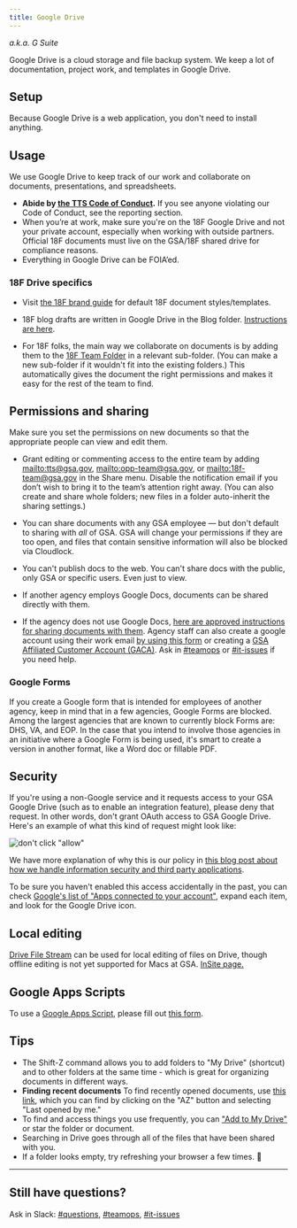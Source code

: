 ```yaml
---
title: Google Drive
---
```


_a.k.a. G Suite_

Google Drive is a cloud storage and file backup system. We keep a lot of documentation, project work, and templates in Google Drive.

## Setup

Because Google Drive is a web application, you don't need to install anything.

## Usage

We use Google Drive to keep track of our work and collaborate on documents, presentations, and spreadsheets.

* **Abide by [the TTS Code of Conduct]({{site.baseurl}}/code-of-conduct).**  If you see anyone violating our Code of Conduct, see the reporting section.
* When you’re at work, make sure you're on the 18F Google Drive and not your private account, especially when working with outside partners. Official 18F documents must live on the GSA/18F shared drive for compliance reasons.
* Everything in Google Drive can be FOIA’ed.

### 18F Drive specifics

* Visit [the 18F brand guide](https://brand.18f.gov/templates/) for default 18F document styles/templates.

* 18F blog drafts are written in Google Drive in the Blog folder. [Instructions are here](https://github.com/18F/blog-drafts/blob/master/README.md).

* For 18F folks, the main way we collaborate on documents is by adding them to the [18F Team Folder](https://drive.google.com/drive/u/0/folders/0B84F26FpUP0lR1B2VVNGSi1MMVk) in a relevant sub-folder. (You can make a new sub-folder if it wouldn't fit into the existing folders.) This automatically gives the document the right permissions and makes it easy for the rest of the team to find.

## Permissions and sharing

Make sure you set the permissions on new documents so that the appropriate people can view and edit them.

* Grant editing or commenting access to the entire team by adding <mailto:tts@gsa.gov>, <mailto:opp-team@gsa.gov>, or <mailto:18f-team@gsa.gov> in the Share menu. Disable the notification email if you don’t wish to bring it to the team’s attention right away. (You can also create and share whole folders; new files in a folder auto-inherit the sharing settings.)
* You can share documents with any GSA employee — but don't default to sharing with _all_ of GSA. GSA will change your permissions if they are too open, and files that contain sensitive information will also be blocked via Cloudlock.

* You can't publish docs to the web. You can't share docs with the public, only GSA or specific users. Even just to view.

* If another agency employs Google Docs, documents can be shared directly with them.

* If the agency does not use Google Docs, [here are approved instructions for sharing documents with them](https://insite.gsa.gov/portal/content/517805). Agency staff can also create a google account using their work email [by using this form](https://accounts.google.com/SignUpWithoutGmail?hl=en) or creating a [GSA Affiliated Customer Account (GACA)](https://insite.gsa.gov/portal/content/517805?term=gaca). Ask in [#teamops](https://gsa-tts.slack.com/messages/teamops) or [#it-issues](https://gsa-tts.slack.com/messages/it-issues) if you need help.

### Google Forms

If you create a Google form that is intended for employees of another agency, keep in mind that in a few agencies, Google Forms are blocked. Among the largest agencies that are known to currently block Forms are: DHS, VA, and EOP. In the case that you intend to involve those agencies in an initiative where a Google Form is being used, it's smart to create a version in another format, like a Word doc or fillable PDF.

## Security

If you're using a non-Google service and it requests access to your GSA Google Drive (such as to enable an integration feature), please deny that request. In other words, don't grant OAuth access to GSA Google Drive. Here's an example of what this kind of request might look like:

![don't click "allow"]({{site.baseurl}}/images/google-drive/google-drive-oauth.png)

We have more explanation of why this is our policy in [this blog post about how we handle information security and third party applications](https://18f.gsa.gov/2016/05/13/how-18f-handles-information-security-and-third-party-applications/).

To be sure you haven't enabled this access accidentally in the past, you can check [Google's list of "Apps connected to your account"](https://security.google.com/settings/security/permissions), expand each item, and look for the Google Drive icon.

## Local editing

[Drive File Stream](https://support.google.com/drive/answer/7329379?hl=en) can be used for local editing of files on Drive, though offline editing is not yet supported for Macs at GSA. [InSite page.](https://insite.gsa.gov/employee-resources/information-technology/do-it-yourself-self-help/google-g-suite-apps/google-drive-and-shared-drive?term=drive%20file%20stream#Drive%20File%20Stream)

## Google Apps Scripts

To use a [Google Apps Script](https://developers.google.com/apps-script/), please fill out [this form](https://docs.google.com/a/gsa.gov/forms/d/e/1FAIpQLSdOCtxCaSKJC87CedZW1FKGspMvnRzyOauMvKIOfrSV7PBdag/viewform).

## Tips

- The Shift-Z command allows you to add folders to "My Drive" (shortcut) and to other folders at the same time - which is great for organizing documents in different ways.
- **Finding recent documents** To find recently opened documents, use [this link](https://drive.google.com/drive/recent), which you can find by clicking on the "AZ" button and selecting "Last opened by me."
-  To find and access things you use frequently, you can ["Add to My Drive"](https://support.google.com/drive/answer/2375057?hl=en) or star the folder or document.
-  Searching in Drive goes through all of the files that have been shared with you.
- If a folder looks empty, try refreshing your browser a few times. :shrug:

---

## Still have questions?

Ask in Slack: [#questions](https://gsa-tts.slack.com/messages/questions), [#teamops](https://gsa-tts.slack.com/messages/teamops), [#it-issues](https://gsa-tts.slack.com/messages/it-issues)
